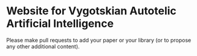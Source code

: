 # Website for Vygotskian Autotelic Artificial Intelligence 

Please make pull requests to add your paper or your library (or to propose any other additional content).
